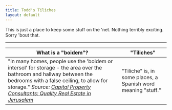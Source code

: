 ```yaml
---
title: Todd's Tiliches
layout: default
---
```


This is just a place to keep some stuff on the 'net. Nothing terribly
exciting. Sorry 'bout that.


----


| What is a "boidem"? | "Tiliches" |
| ------ | ----- |
| "In many homes, people use the 'boidem or intersol' for storage - the area over the bathroom and hallway between the bedrooms with a false ceiling, to allow for storage." _Source: [Capital Property Consultants: Quality Real Estate in Jerusalem](http://www.property.co.il/information/faq.html)_ | "Tiliche" is, in some places, a Spanish word meaning "stuff."|

